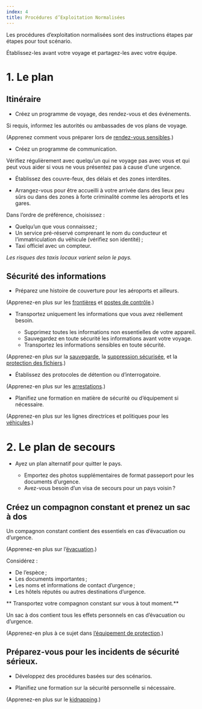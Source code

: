 ```yaml
---
index: 4
title: Procédures d’Exploitation Normalisées
---
```

Les procédures d’exploitation normalisées sont des instructions étapes par étapes pour tout scénario.

Établissez-les avant votre voyage et partagez-les avec votre équipe.

# 1. Le plan

## Itinéraire
*   Créez un programme de voyage, des rendez-vous et des événements.

Si requis, informez les autorités ou ambassades de vos plans de voyage.

(Apprenez comment vous préparer lors de [rendez-vous sensibles](umbrella://work/meetings).)

*   Créez un programme de communication.

Vérifiez régulièrement avec quelqu’un qui ne voyage pas avec vous et qui peut vous aider si vous ne vous présentez pas à cause d’une urgence.

*   Établissez des couvre-feux, des délais et des zones interdites.

*   Arrangez-vous pour être accueilli à votre arrivée dans des lieux peu sûrs ou dans des zones à forte criminalité comme les aéroports et les gares.

Dans l’ordre de préférence, choisissez :

*   Quelqu’un que vous connaissez ;
*   Un service pré-réservé comprenant le nom du conducteur et l’immatriculation du véhicule (vérifiez son identité) ;
*   Taxi officiel avec un compteur.

*Les risques des taxis locaux varient selon le pays.*

## Sécurité des informations
*    Préparez une histoire de couverture pour les aéroports et ailleurs.

(Apprenez-en plus sur les [frontières](umbrella://travel/borders) et [postes de contrôle](umbrella://travel/checkpoints).)

*   Transportez uniquement les informations que vous avez réellement besoin.

    * Supprimez toutes les informations non essentielles de votre appareil.
    * Sauvegardez en toute sécurité les informations avant votre voyage.
    * Transportez les informations sensibles en toute sécurité.

(Apprenez-en plus sur la [sauvegarde](umbrella://information/backing-up), la [suppression sécurisée](umbrella://information/safely-deleting), et la [protection des fichiers](umbrella://information/protecting-files).)

*   Établissez des protocoles de détention ou d’interrogatoire.

(Apprenez-en plus sur les [arrestations](umbrella://incident-response/arrests).)

*   Planifiez une formation en matière de sécurité ou d’équipement si nécessaire.

(Apprenez-en plus sur les lignes directrices et politiques pour les [véhicules](umbrella://travel/vehicles).)

# 2. Le plan de secours

*   Ayez un plan alternatif pour quitter le pays.

    * Emportez des photos supplémentaires de format passeport pour les documents d’urgence.
    * Avez-vous besoin d’un visa de secours pour un pays voisin ?

## Créez un compagnon constant et prenez un sac à dos

Un compagnon constant contient des essentiels en cas d’évacuation ou d’urgence.

(Apprenez-en plus sur l’[évacuation](umbrella://incident-response/evacuation).)

Considérez :

*   De l’espèce ;
*   Les documents importantes ;
*   Les noms et informations de contact d’urgence ;
*   Les hôtels réputés ou autres destinations d’urgence.

** Transportez votre compagnon constant sur vous à tout moment.**

Un sac à dos contient tous les effets personnels en cas d’évacuation ou d’urgence.

(Apprenez-en plus à ce sujet dans [l’équipement de protection](umbrella://travel/protective-equipment).)

## Préparez-vous pour les incidents de sécurité sérieux.

*   Développez des procédures basées sur des scénarios.

*   Planifiez une formation sur la sécurité personnelle si nécessaire.

(Apprenez-en plus sur le [kidnapping](umbrella://incident-response/kidnapping).)
